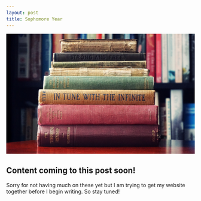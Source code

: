 ```yaml
---
layout: post
title: Sophomore Year
---
```


![Sophomore Year](/images/assortment-book-book-bindings-1130980.jpg)

## Content coming to this post soon!

Sorry for not having much on these yet but I am trying to get my website together before I begin writing. So stay tuned!
